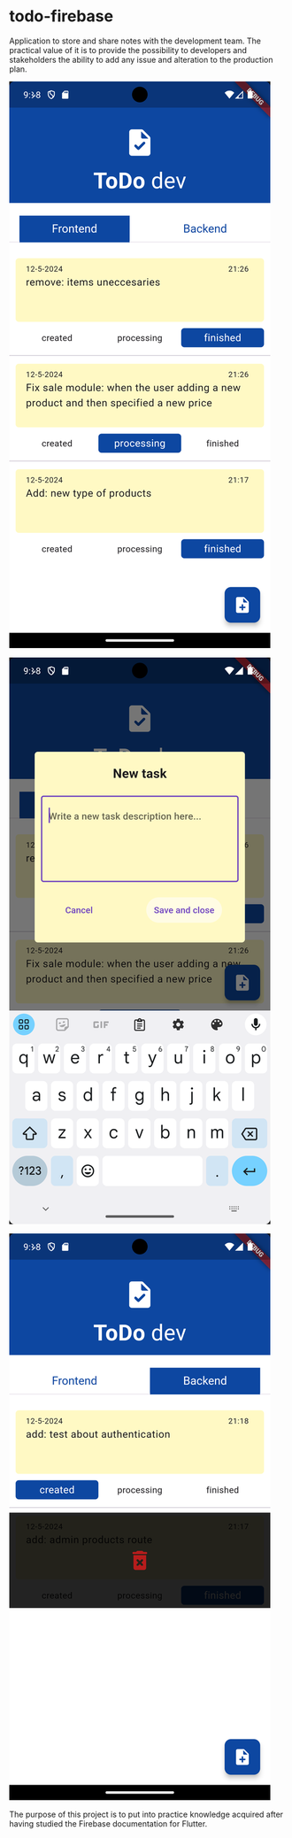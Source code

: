 # todo-firebase
Application to store and share notes with the development team. The practical value of it is to provide the possibility to developers and stakeholders the ability to add any issue and alteration to the production plan.

![Texto alternativo](https://github.com/Ernesto-20/todo-firebase/blob/main/assets/resources/Screenshot_1.png)

![Texto alternativo](https://github.com/Ernesto-20/todo-firebase/blob/main/assets/resources/Screenshot_2.png)

![Texto alternativo](https://github.com/Ernesto-20/todo-firebase/blob/main/assets/resources/Screenshot_3.png)

The purpose of this project is to put into practice knowledge acquired after having studied the Firebase documentation for Flutter.
